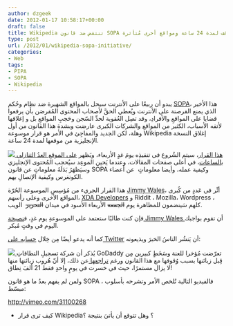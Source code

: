```yaml
---
author: dzgeek
date: 2012-01-17 10:58:17+00:00
draft: false
title: Wikipedia تنتفض ضد قانون SOPA وتتوقف لمدة 24 ساعة ومواقع أخرى مُتأثرة
type: post
url: /2012/01/wikipedia-sopa-initiative/
categories:
- Web
tags:
- PIPA
- SOPA
- Wikipedia
---
```


يبدو أن ربيعًا على الأنترنت سيحل بالمواقع الشهيرة ضد نظام وحُكم [SOPA](http://ar.wikipedia.org/wiki/%D9%88%D9%82%D9%81_%D8%A7%D9%84%D9%82%D8%B1%D8%B5%D9%86%D8%A9_%D8%B9%D9%84%D9%89_%D8%A7%D9%84%D8%A7%D9%86%D8%AA%D8%B1%D9%86%D8%AA)، هذا الأخير الذي يمنع القرصنة على الأنترنت ويُعطي الحقَّ لأصحاب المحتوى المُقرصَن بأن يرفعوا قضايا على المواقعِ والأفرادِ، وقد تصِل العُقوية لحدِّ السّجن وحَجبِ المواقعِ بل و إغلاقها لأتفه الأسباب، الكثير من المواقع والشركات الكبرى عارضت وبشدة هذا القانون من أول وهلة، لكن الجديد والمفاجِئ في الأمر هو قرار موسوعة Wikipedia إغلاق النسخة الإنجليزية من موقعها لمدة 24 ساعة.

[![](http://www.it-scoop.com/wp-content/uploads/2012/01/wikipedia_sopa_2-300x225.jpg)
](http://www.it-scoop.com/wp-content/uploads/2012/01/wikipedia_sopa_2.jpg)[هذا القرار](http://wikimediafoundation.org/wiki/English_Wikipedia_anti-SOPA_blackout)، سيتم الشُروع في تنفيذِه يومَ غدٍ الأربعاء، ويَظهر [على الموقع العدُ التنازلي بالساعات](http://en.wikipedia.org/wiki/Main_Page)، في أعلى صفحات المقالات، وعندما يَحين الموعِد سيُحجب المُحتوى الإنجليزي وسيَظهَرُ بَدَلَهُ معلوماتٍ عن قانون SOPA وكيفية عمله، وأيضا معلوماتٍ  عن أعضاء الكونغرس وكيفية الإتصالِ بهم.

هذا القرار الجريء من مُؤسِسِ الموسوعة الحُرّة [Jimmy Wales](http://en.wikipedia.org/wiki/User:Jimbo_Wales)، أثّر في عَددٍ من كُبرى المواقع الأخرى وعلى رأسهم، [XDA Developers](http://www.xda-developers.com/announcements/xda-to-go-dark-on-jan-18th-at-8am-you-can-help-bring-us-back-online/) و Riddit ، Mozilla، Wordpress ، كلهم سَينضمون للمظاهرة يوم <del>الجمعة</del> الأربعاء الأسود في ميدان <del>التحرير</del>  الويب.

فإن كنت طالبًا ستعتمد على الموسوعةِ يوم غدٍ، ف[نصيحة Jimmy Wales ](https://twitter.com/#!/jimmy_wales/statuses/158971314449809409)أن تقوم بواجبك اليوم في وقتٍ مُبكر.

كما أنه يدعو أيضًا مِن خِلال [حسابه على Twitter](https://twitter.com/#!/jimmy_wales) أن يَنشُر الناسُ الخبرَ ويذيعونه:

[![](http://www.it-scoop.com/wp-content/uploads/2012/01/jimmy.png)
](http://www.it-scoop.com/wp-content/uploads/2012/01/jimmy.png)يُذكر أن شركة تسجيلِ النطاقاتِ GoDaddy تعرّضت مُؤخرا للعنة وسَخَطٍ كبيرين مِن قِبل زبائنها بسبب وُقوفها مع هذا القانون ورغم [تراجعها ](http://www.godaddy.com/newscenter/release-view.aspx?news_item_id=378&isc=smtwsup)عن ذلك، إلا أنّ هُروب زبائنها منها لا يزال مستمرًا، حيث في خسرت في يومٍ واحدٍ فقط 21 ألفَ نِطاق!

ولمن لم يفهم بعدُ ما هو قانون SOPA ، فالفيديو التالية تُلخص الأمر وتشرحه بأسلوب مبسّط:

http://vimeo.com/31100268


- كيف ترى قرار Wikipedia؟ وهل تتوقع أن يأتيَ بنتيجة ؟
